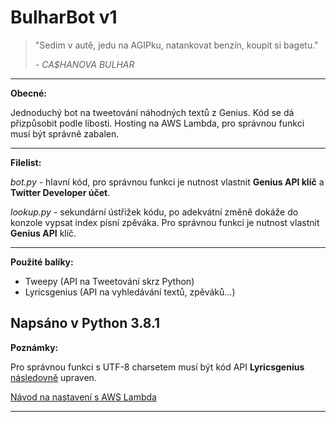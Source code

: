 # BulharBot v1

> "Sedim v autě, jedu na AGIPku, natankovat benzín, koupit si bagetu."
>
> *- CA$HANOVA BULHAR*
---
**Obecné:**

Jednoduchý bot na tweetování náhodných textů z Genius. Kód se dá přizpůsobit podle libosti. Hosting na AWS Lambda, pro správnou funkci musí být správně zabalen.

---

**Filelist:**

*bot.py* - hlavní kód, pro správnou funkci je nutnost vlastnit **Genius API klíč** a **Twitter Developer účet**.

*lookup.py* - sekundární ústřižek kódu, po adekvátní změně dokáže do konzole vypsat index písní zpěváka. Pro správnou funkci je nutnost vlastnit **Genius API** klíč.

---
**Použité balíky:**

* Tweepy (API na Tweetování skrz Python)
* Lyricsgenius (API na vyhledávání textů, zpěváků...)

**Napsáno v Python 3.8.1**
---

**Poznámky:**

Pro správnou funkci s UTF-8 charsetem musí být kód API **Lyricsgenius** [následovně](https://github.com/johnwmillr/LyricsGenius/pull/126/files) upraven.

[Návod na nastavení s AWS Lambda](https://docs.aws.amazon.com/lambda/latest/dg/lambda-python-how-to-create-deployment-package.html#python-package-venv)

---

